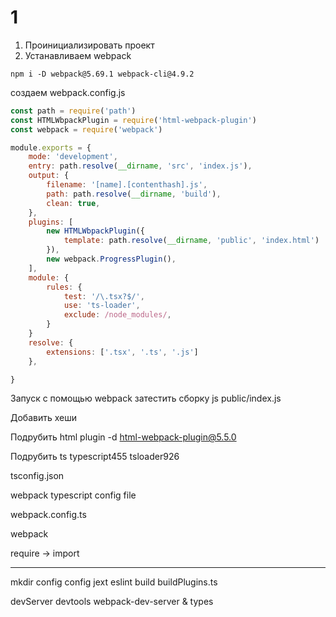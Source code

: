 # 1
1. Проинициализировать проект
2. Устанавливаем webpack
```
npm i -D webpack@5.69.1 webpack-cli@4.9.2
```
создаем webpack.config.js

```js
const path = require('path')
const HTMLWbpackPlugin = require('html-webpack-plugin')
const webpack = require('webpack')

module.exports = {
    mode: 'development',
    entry: path.resolve(__dirname, 'src', 'index.js'),
    output: {
        filename: '[name].[contenthash].js',
        path: path.resolve(__dirname, 'build'),
        clean: true,
    },
    plugins: [
        new HTMLWbpackPlugin({
            template: path.resolve(__dirname, 'public', 'index.html')
        }),
        new webpack.ProgressPlugin(),
    ],
    module: { 
        rules: {
            test: '/\.tsx?$/',
            use: 'ts-loader',
            exclude: /node_modules/,
        }
    }
    resolve: {
        extensions: ['.tsx', '.ts', '.js']
    },

}
```

Запуск с помощью webpack
затестить сборку js
public/index.js

Добавить хеши

Подрубить html plugin
-d html-webpack-plugin@5.5.0

Подрубить ts
typescript455 tsloader926

tsconfig.json

webpack typescript config file

webpack.config.ts

webpack

require -> import


-----

mkdir config
config
    jext
    eslint
    build
        buildPlugins.ts


devServer
devtools
webpack-dev-server & types